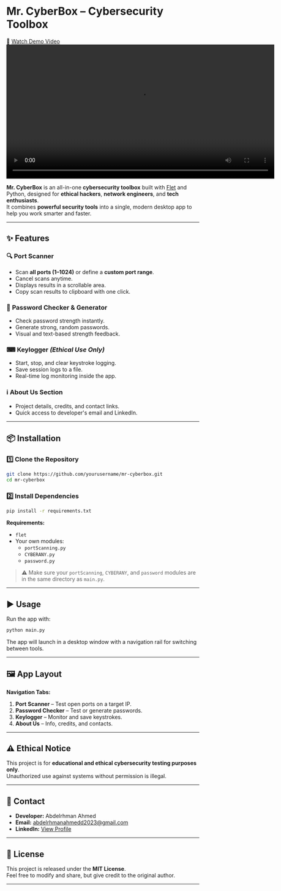 # Mr. CyberBox – Cybersecurity Toolbox

🎥 [Watch Demo Video](./Mr.CyberBox.mp4)
<video src="./Mr.CyberBox.mp4" controls title="Mr. CyberBox Demo" width="700"></video>

**Mr. CyberBox** is an all-in-one **cybersecurity toolbox** built with [Flet](https://flet.dev/) and Python, designed for **ethical hackers**, **network engineers**, and **tech enthusiasts**.  
It combines **powerful security tools** into a single, modern desktop app to help you work smarter and faster.

---

## ✨ Features

### 🔍 **Port Scanner**
- Scan **all ports (1–1024)** or define a **custom port range**.
- Cancel scans anytime.
- Displays results in a scrollable area.
- Copy scan results to clipboard with one click.

### 🔑 **Password Checker & Generator**
- Check password strength instantly.
- Generate strong, random passwords.
- Visual and text-based strength feedback.

### ⌨ **Keylogger** *(Ethical Use Only)*
- Start, stop, and clear keystroke logging.
- Save session logs to a file.
- Real-time log monitoring inside the app.

### ℹ **About Us Section**
- Project details, credits, and contact links.
- Quick access to developer's email and LinkedIn.

---

## 📦 Installation

### 1️⃣ Clone the Repository
```bash
git clone https://github.com/yourusername/mr-cyberbox.git
cd mr-cyberbox
```

### 2️⃣ Install Dependencies
```bash
pip install -r requirements.txt
```

**Requirements:**
- `flet`
- Your own modules:
  - `portScanning.py`
  - `CYBERANY.py`
  - `password.py`

> ⚠ Make sure your `portScanning`, `CYBERANY`, and `password` modules are in the same directory as `main.py`.

---

## ▶ Usage

Run the app with:
```bash
python main.py
```

The app will launch in a desktop window with a navigation rail for switching between tools.

---

## 🖼 App Layout

**Navigation Tabs:**
1. **Port Scanner** – Test open ports on a target IP.
2. **Password Checker** – Test or generate passwords.
3. **Keylogger** – Monitor and save keystrokes.
4. **About Us** – Info, credits, and contacts.

---

## ⚠ Ethical Notice
This project is for **educational and ethical cybersecurity testing purposes only**.  
Unauthorized use against systems without permission is illegal.

---

## 📧 Contact
- **Developer:** Abdelrhman Ahmed  
- **Email:** [abdelrhmanahmedd2023@gmail.com](mailto:abdelrhmanahmedd2023@gmail.com)  
- **LinkedIn:** [View Profile](https://www.linkedin.com/in/abdelrhman-ahmed-82609b296/)

---

## 📜 License
This project is released under the **MIT License**.  
Feel free to modify and share, but give credit to the original author.

---
